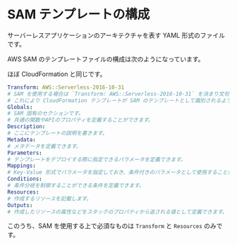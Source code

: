 # SAM テンプレートの構成

サーバーレスアプリケーションのアーキテクチャを表す YAML 形式のファイルです。

AWS SAM のテンプレートファイルの構成は次のようになっています。

ほぼ CloudFormation と同じです。

```yaml
Transform: AWS::Serverless-2016-10-31 
# SAM を使用する場合は `Transform: AWS::Serverless-2016-10-31` を決まり文句として指定しておきます。
# これにより CloudFormation テンプレートが SAM のテンプレートとして識別されるようになります。
Globals: 
# SAM 固有のセクションです。
# 共通の関数やAPIのプロパティを定義することができます。
Description:
# ここにテンプレートの説明を書きます。
Metadata:
# メタデータを定義できます。
Parameters:
# テンプレートをデプロイする際に指定できるパラメータを定義できます。
Mappings:
# Key-Value 形式でパラメータを指定しておき、条件付きのパラメータとして使用することができます。
Conditions:
# 条件分岐を制御することができる条件を定義できます。
Resources: 
# 作成するリソースを記載します。
Outputs:
# 作成したリソースの属性などをスタックのプロパティから返される値として定義できます。
```

このうち、SAM を使用する上で必須なものは `Transform` と `Resources` のみです。
